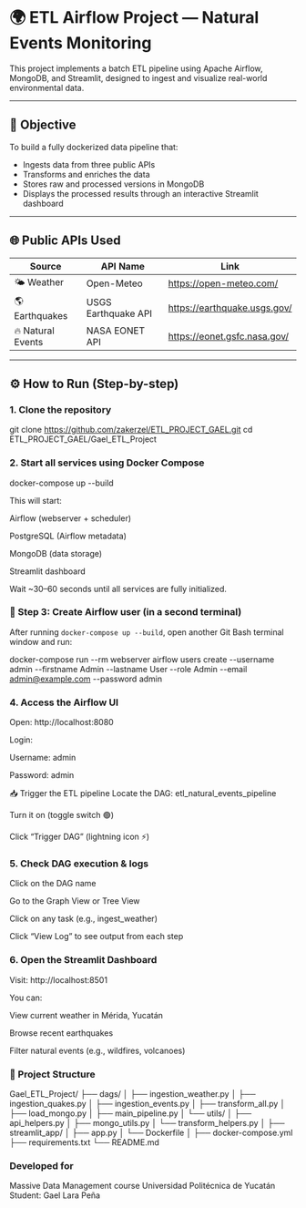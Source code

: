 # 🌍 ETL Airflow Project — Natural Events Monitoring

This project implements a batch ETL pipeline using Apache Airflow, MongoDB, and Streamlit, designed to ingest and visualize real-world environmental data.

---

## 🧠 Objective

To build a fully dockerized data pipeline that:

- Ingests data from three public APIs
- Transforms and enriches the data
- Stores raw and processed versions in MongoDB
- Displays the processed results through an interactive Streamlit dashboard

---

## 🌐 Public APIs Used

| Source         | API Name           | Link                        |
|----------------|--------------------|-----------------------------|
| 🌤️ Weather     | Open-Meteo         | https://open-meteo.com/     |
| 🌎 Earthquakes | USGS Earthquake API| https://earthquake.usgs.gov/|
| 🔥 Natural Events | NASA EONET API | https://eonet.gsfc.nasa.gov/|

---

## ⚙️ How to Run (Step-by-step)

### 1. Clone the repository

git clone https://github.com/zakerzel/ETL_PROJECT_GAEL.git
cd ETL_PROJECT_GAEL/Gael_ETL_Project

### 2. Start all services using Docker Compose
docker-compose up --build

This will start:

Airflow (webserver + scheduler)

PostgreSQL (Airflow metadata)

MongoDB (data storage)

Streamlit dashboard

Wait ~30–60 seconds until all services are fully initialized.

### 🔐 Step 3: Create Airflow user (in a second terminal)

After running `docker-compose up --build`, open another Git Bash terminal window and run:

docker-compose run --rm webserver airflow users create --username admin --firstname Admin --lastname User --role Admin --email admin@example.com --password admin

### 4. Access the Airflow UI
Open: http://localhost:8080

Login:

Username: admin

Password: admin

📥 Trigger the ETL pipeline
Locate the DAG: etl_natural_events_pipeline

Turn it on (toggle switch 🟢)

Click “Trigger DAG” (lightning icon ⚡)

### 5. Check DAG execution & logs
Click on the DAG name

Go to the Graph View or Tree View

Click on any task (e.g., ingest_weather)

Click “View Log” to see output from each step

### 6. Open the Streamlit Dashboard
Visit: http://localhost:8501

You can:

View current weather in Mérida, Yucatán

Browse recent earthquakes

Filter natural events (e.g., wildfires, volcanoes)

### 📂 Project Structure
Gael_ETL_Project/
├── dags/
│   ├── ingestion_weather.py
│   ├── ingestion_quakes.py
│   ├── ingestion_events.py
│   ├── transform_all.py
│   ├── load_mongo.py
│   ├── main_pipeline.py
│   └── utils/
│       ├── api_helpers.py
│       ├── mongo_utils.py
│       └── transform_helpers.py
│
├── streamlit_app/
│   ├── app.py
│   └── Dockerfile
│
├── docker-compose.yml
├── requirements.txt
└── README.md

### Developed for
Massive Data Management course
Universidad Politécnica de Yucatán
Student: Gael Lara Peña

